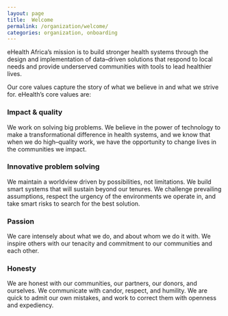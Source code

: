 ```yaml
---
layout: page
title:  Welcome
permalink: /organization/welcome/
categories: organization, onboarding
---
```


eHealth Africa’s mission is to build stronger health systems through the design and implementation of data–driven solutions that respond to local needs and provide underserved communities with tools to lead healthier lives.

Our core values capture the story of what we believe in and what we strive for. eHealth’s core values are:

### Impact & quality

We work on solving big problems. We believe in the power of technology to make a transformational difference in health systems, and we know that when we do high–quality work, we have the opportunity to change lives in the communities we impact.

### Innovative problem solving

We maintain a worldview driven by possibilities, not limitations. We build smart systems that will sustain beyond our tenures. We challenge prevailing assumptions, respect the urgency of the environments we operate in, and take smart risks to search for the best solution.

### Passion

We care intensely about what we do, and about whom we do it with. We inspire others with our tenacity and commitment to our communities and each other.

### Honesty

We are honest with our communities, our partners, our donors, and ourselves. We communicate with candor, respect, and humility. We are quick to admit our own mistakes, and work to correct them with openness and expediency.

